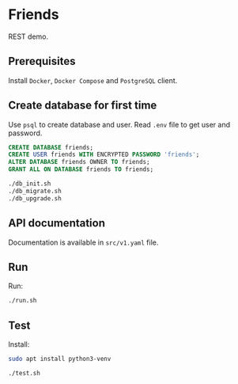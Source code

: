 # Friends

REST demo.

## Prerequisites

Install `Docker`, `Docker Compose` and `PostgreSQL` client.

## Create database for first time

Use `psql` to create database and user. Read `.env` file to get user and password.

```sql
CREATE DATABASE friends;
CREATE USER friends WITH ENCRYPTED PASSWORD 'friends';
ALTER DATABASE friends OWNER TO friends;
GRANT ALL ON DATABASE friends TO friends;
```

```bash
./db_init.sh
./db_migrate.sh
./db_upgrade.sh
```

## API documentation

Documentation is available in `src/v1.yaml` file.

## Run

Run:

```bash
./run.sh
```

## Test

Install:

```bash
sudo apt install python3-venv
```

```bash
./test.sh
```
